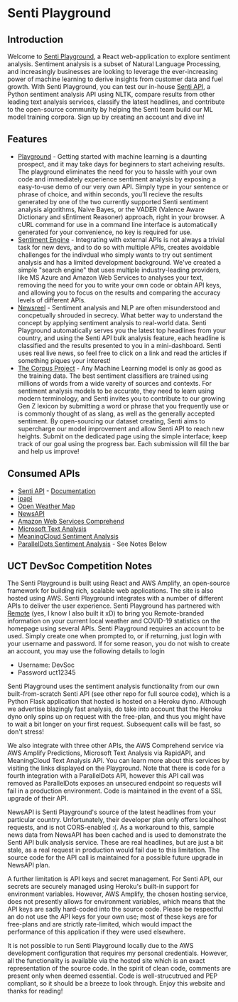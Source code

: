 # Senti Playground

## Introduction
Welcome to [Senti Playground](https://dev.d326y2f9qgagyn.amplifyapp.com/), a React web-application to explore sentiment analysis. Sentiment analysis is a subset of Natural Language Processing, and increasingly businesses are looking to leverage the ever-increasing power of machine learning to derive insights from customer data and fuel growth. With Senti Playground, you can test our in-house [Senti API](https://senti-ment-api.herokuapp.com/), a Python sentiment analysis API using NLTK, compare results from other leading text analysis services, classify the latest headlines, and contribute to the open-source community by helping the Senti team build our ML model training corpora. Sign up by creating an account and dive in!

## Features
* [Playground](https://dev.d326y2f9qgagyn.amplifyapp.com/senti) - Getting started with machine learning is a daunting prospect, and it may take days for beginners to start acheiving results. The playground eliminates the need for you to hassle with your own code and immediately experience sentiment analysis by exposing a easy-to-use demo of our very own API. Simply type in your sentence or phrase of choice, and within seconds, you'll recieve the results generated by one of the two currently supported Senti sentiment analysis algorithms, Naive Bayes, or the VADER (Valence Aware Dictionary and sEntiment Reasoner) approach, right in your browser. A cURL command for use in a command line interface is automatically generated for your convenience, no key is required for use. 
* [Sentiment Engine](https://dev.d326y2f9qgagyn.amplifyapp.com/newsreel) - Integrating with external APIs is not always a trivial task for new devs, and to do so with multiple APIs, creates avoidable challenges for the indivdual who simply wants to try out sentiment analysis and has a limited development background. We've created a simple "search engine" that uses multiple industry-leading providers, like MS Azure and Amazon Web Services to analyses your text, removing the need for you to write your own code or obtain API keys, and allowing you to focus on the results and comparing the accuracy levels of different APIs.
* [Newsreel](https://dev.d326y2f9qgagyn.amplifyapp.com/newsreel) - Sentiment analysis and NLP are often misunderstood and concpetually shrouded in secrecy. What better way to understand the concept by applying sentiment analysis to real-world data. Senti Playground automatically serves you the latest top headlines from your country, and using the Senti API bulk analysis feature, each headline is classified and the results presented to you in a mini-dashboard. Senti uses real live news, so feel free to click on a link and read the articles if something piques your interest!
* [The Corpus Project](https://dev.d326y2f9qgagyn.amplifyapp.com/corpus) - Any Machine Learning model is only as good as the training data. The best sentiment classifiers are trained using millions of words from a wide vareity of sources and contexts. For sentiment analysis models to be accurate, they need to learn using modern terminology, and Senti invites you to contribute to our growing Gen Z lexicon by submitting a word or phrase that you frequently use or is commonly thought of as slang, as well as the generally accepted sentiment. By open-sourcing our dataset creating, Senti aims to supercharge our model improvement and allow Senti API to reach new heights. Submit on the dedicated page using the simple interface; keep track of our goal using the progress bar. Each submission will fill the bar and help us improve!

## Consumed APIs 
* [Senti API](https://github.com/kialanpillay/senti-api) - [Documentation](https://senti-ment-api.herokuapp.com/)
* [ipapi](https://ipapi.co)
* [Open Weather Map](https://openweathermap.org)
* [NewsAPI](https://newsapi.org)
* [Amazon Web Services Comprehend](https://aws.amazon.com/comprehend/)
* [Microsoft Text Analysis](https://rapidapi.com/microsoft-azure-org-microsoft-cognitive-services/api/microsoft-text-analytics1)
* [MeaningCloud Sentiment Analysis](https://www.meaningcloud.com/developer/sentiment-analysis)
* [ParallelDots Sentiment Analysis](https://www.paralleldots.com/sentiment-analysis) - See Notes Below

## UCT DevSoc Competition Notes
The Senti Playground is built using React and AWS Amplify, an open-source framework for building rich, scalable web applications. The site is also hosted using AWS. Senti Playground integrates with a number of different APIs to deliver the user experience. Senti Playground has partnered with [Remote](https://remote-mu.vercel.app/) (yes, I know I also built it xD)  to bring you Remote-branded information on your current local weather and COVID-19 statistics on the homepage using several APIs. Senti Playground requires an account to be used. Simply create one when prompted to, or if returning, just login with your username and password. If for some reason, you do not wish to create an account, you may use the following details to login
* Username: DevSoc
* Password uct12345

Senti Playground uses the sentiment analysis functionality from our own built-from-scratch Senti API (see other repo for full source code), which is a Python Flask application that hosted is hosted on a Heroku dyno. Although we advertise blazingly fast analysis, do take into account that the Heroku dyno only spins up on request with the free-plan, and thus you might have to wait a bit longer on your first request. Subsequent calls will be fast, so don't stress! 

We also integrate with three other APIs, the AWS Comprehend service via AWS Amplify Predictions, Microsoft Text Analysis via RapidAPI, and MeaningCloud Text Analysis API. You can learn more about this services by visiting the links displayed on the Playground. Note that there is code for a fourth integration with a ParallelDots API, however this API call was removed as ParallelDots exposes an unsecured endpoint so requests will fail in a production environment. Code is maintained in the event of a SSL upgrade of their API. 

NewsAPI is Senti Playground's source of the latest headlines from your particular country. Unfortunately, their developer plan only offers localhost requests, and is not CORS-enabled :(. As a workaround to this, sample news data from NewsAPI has been cached and is used to demonstrate the Senti API bulk analysis service. These are real headlines, but are just a bit stale, as a real request in production would fail due to this limitation. The source code for the API call is maintained for a possible future upgrade in NewsAPI plan. 

A further limitation is API keys and secret management. For Senti API, our secrets are securely managed using Heroku's built-in support for environment variables. However, AWS Amplify, the chosen hosting service, does not presently allows for environment variables, which means that the API keys are sadly hard-coded into the source code. Please be respectful an do not use the API keys for your own use; most of these keys are for free-plans and are strictly rate-limited, which would impact the performance of this application if they were used elsewhere. 

It is not possible to run Senti Playground locally due to the AWS development configuration that requires my personal credentials. However, all the functionality is available via the hosted site which is an exact representation of the source code. In the spirit of clean code, comments are present only when deemed essential. Code is well-strucutrued and PEP compliant, so it should be a breeze to look through. 
Enjoy this website and thanks for reading!
